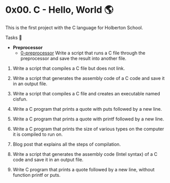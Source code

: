 # 0x00. C - Hello, World :earth_americas:
This is the first project with the C language for Holberton School.

Tasks :scroll:
- **Preprocessor**
  - [0-preprocessor](https://github.com/ChrissLind/holbertonschool-low_level_programming/blob/main/0x00-hello_world/0-preprocessor) Write a script that runs a C file through the preprocessor and save the result into another file.
1. Write a script that compiles a C file but does not link.

2. Write a script that generates the assembly code of a C code and save it in an output file.

3. Write a script that compiles a C file and creates an executable named cisfun.

4. Write a C program that prints a quote with puts followed by a new line.

5. Write a C program that prints a quote with printf followed by a new line.

6. Write a C program that prints the size of various types on the computer it is compiled to run on.

7. Blog post that explains all the steps of compilation.

8. Write a script that generates the assembly code (Intel syntax) of a C code and save it in an output file.

9. Write C program that prints a quote followed by a new line, without function printf or puts.

